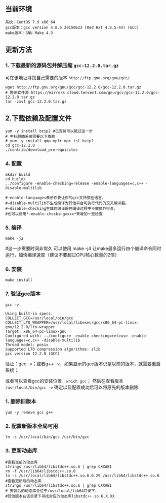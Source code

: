 ## 当前环境
```
系统：CentOS 7.9 x86_64
gcc版本：gcc version 4.8.5 20150623 (Red Hat 4.8.5-44) (GCC)
make版本：GNU Make 4.3
```

## 更新方法

### 1. 下载最新的源码包并解压缩 `gcc-12.2.0.tar.gz`

可在该地址寻找自己需要的版本 `http://ftp.gnu.org/gnu/gcc/`

  ```
  wget http://ftp.gnu.org/gnu/gcc/gcc-12.2.0/gcc-12.2.0.tar.gz
  # 腾讯软件源 https://mirrors.cloud.tencent.com/gnu/gcc/gcc-12.2.0/gcc-12.2.0.tar.gz
  tar -zxvf gcc-12.2.0.tar.gz
  ```

## 2.下载依赖及配置文件

```
yum -y install bzip2 #已安装可以跳过这一步
# 中标麒麟系统需要以下依赖
# yum -y install gmp mpfr mpc isl bzip2
cd gcc-12.2.0
./contrib/download_prerequisites
```

### 4. 配置
```
mkdir build
cd build/
../configure -enable-checking=release -enable-languages=c,c++ -disable-multilib

#–enable-languages表示你要让你的gcc支持那些语言，
#–disable-multilib不生成编译为其他平台可执行代码的交叉编译器。
#–disable-checking生成的编译器在编译过程中不做额外检查，
#也可以使用*–enable-checking=xxx*来增加一些检查
```

### 5. 编译
```
make -j2
```
#这一步需要时间非常久 可以使用 make -j4 让make最多运行四个编译命令同时运行，加快编译速度（建议不要超过CPU核心数量的2倍）

### 6. 安装
```
make install
```
### 7. 验证gcc版本
```
gcc -v
```

```
Using built-in specs.
COLLECT_GCC=/usr/local/bin/gcc
COLLECT_LTO_WRAPPER=/usr/local/libexec/gcc/x86_64-pc-linux-gnu/12.2.0/lto-wrapper
Target: x86_64-pc-linux-gnu
Configured with: ../configure -enable-checking=release -enable-languages=c,c++ -disable-multilib
Thread model: posix
Supported LTO compression algorithms: zlib
gcc version 12.2.0 (GCC)
```

验证：gcc -v；或者g++ -v，如果显示的gcc版本仍是以前的版本，就需要重启系统；

或者可以查看gcc的安装位置：`which gcc`；
然后在查看版本 `/usr/local/bin/gcc -v`
确定以及配置成功后可以将原先的版本删除.

### 1. 删除旧版本
```
yum -y remove gcc g++
```

### 2. 配置新版本全局可用
```
ln -s /usr/local/bin/gcc /usr/bin/gcc
```

### 3. 更新动态库
```
#查看当前的动态库
strings /usr/lib64/libstdc++.so.6 | grep CXXABI
rm -f /usr/lib64/libstdc++.so.6
ln -s /usr/local/lib64/libstdc++.so.6.0.29 /usr/lib64/libstdc++.so.6
#查看更新后的动态库
strings /usr/lib64/libstdc++.so.6 | grep CXXABI
# 安装后的动态库会位于/usr/local/lib64目录下，
#其他版本在该目录下寻找对应的动态库libstdc++.so.6.X.XX
```